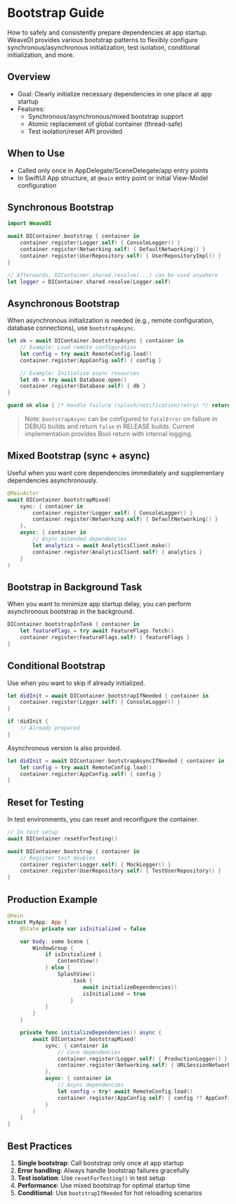 # Bootstrap Guide

How to safely and consistently prepare dependencies at app startup. WeaveDI provides various bootstrap patterns to flexibly configure synchronous/asynchronous initialization, test isolation, conditional initialization, and more.

## Overview

- Goal: Clearly initialize necessary dependencies in one place at app startup
- Features:
  - Synchronous/asynchronous/mixed bootstrap support
  - Atomic replacement of global container (thread-safe)
  - Test isolation/reset API provided

## When to Use

- Called only once in AppDelegate/SceneDelegate/app entry points
- In SwiftUI App structure, at `@main` entry point or initial View-Model configuration

## Synchronous Bootstrap

```swift
import WeaveDI

await DIContainer.bootstrap { container in
    container.register(Logger.self) { ConsoleLogger() }
    container.register(Networking.self) { DefaultNetworking() }
    container.register(UserRepository.self) { UserRepositoryImpl() }
}

// Afterwards, DIContainer.shared.resolve(...) can be used anywhere
let logger = DIContainer.shared.resolve(Logger.self)
```

## Asynchronous Bootstrap

When asynchronous initialization is needed (e.g., remote configuration, database connections), use `bootstrapAsync`.

```swift
let ok = await DIContainer.bootstrapAsync { container in
    // Example: Load remote configuration
    let config = try await RemoteConfig.load()
    container.register(AppConfig.self) { config }

    // Example: Initialize async resources
    let db = try await Database.open()
    container.register(Database.self) { db }
}

guard ok else { /* Handle failure (splash/notification/retry) */ return }
```

> Note: `bootstrapAsync` can be configured to `fatalError` on failure in DEBUG builds and return `false` in RELEASE builds. Current implementation provides Bool return with internal logging.

## Mixed Bootstrap (sync + async)

Useful when you want core dependencies immediately and supplementary dependencies asynchronously.

```swift
@MainActor
await DIContainer.bootstrapMixed(
    sync: { container in
        container.register(Logger.self) { ConsoleLogger() }
        container.register(Networking.self) { DefaultNetworking() }
    },
    async: { container in
        // Async extended dependencies
        let analytics = await AnalyticsClient.make()
        container.register(AnalyticsClient.self) { analytics }
    }
)
```

## Bootstrap in Background Task

When you want to minimize app startup delay, you can perform asynchronous bootstrap in the background.

```swift
DIContainer.bootstrapInTask { container in
    let featureFlags = try await FeatureFlags.fetch()
    container.register(FeatureFlags.self) { featureFlags }
}
```

## Conditional Bootstrap

Use when you want to skip if already initialized.

```swift
let didInit = await DIContainer.bootstrapIfNeeded { container in
    container.register(Logger.self) { ConsoleLogger() }
}

if !didInit {
    // Already prepared
}
```

Asynchronous version is also provided.

```swift
let didInit = await DIContainer.bootstrapAsyncIfNeeded { container in
    let config = try await RemoteConfig.load()
    container.register(AppConfig.self) { config }
}
```

## Reset for Testing

In test environments, you can reset and reconfigure the container.

```swift
// In test setup
await DIContainer.resetForTesting()

await DIContainer.bootstrap { container in
    // Register test doubles
    container.register(Logger.self) { MockLogger() }
    container.register(UserRepository.self) { TestUserRepository() }
}
```

## Production Example

```swift
@main
struct MyApp: App {
    @State private var isInitialized = false

    var body: some Scene {
        WindowGroup {
            if isInitialized {
                ContentView()
            } else {
                SplashView()
                    .task {
                        await initializeDependencies()
                        isInitialized = true
                    }
            }
        }
    }

    private func initializeDependencies() async {
        await DIContainer.bootstrapMixed(
            sync: { container in
                // Core dependencies
                container.register(Logger.self) { ProductionLogger() }
                container.register(Networking.self) { URLSessionNetworking() }
            },
            async: { container in
                // Async dependencies
                let config = try? await RemoteConfig.load()
                container.register(AppConfig.self) { config ?? AppConfig.default }
            }
        )
    }
}
```

## Best Practices

1. **Single bootstrap**: Call bootstrap only once at app startup
2. **Error handling**: Always handle bootstrap failures gracefully
3. **Test isolation**: Use `resetForTesting()` in test setup
4. **Performance**: Use mixed bootstrap for optimal startup time
5. **Conditional**: Use `bootstrapIfNeeded` for hot reloading scenarios